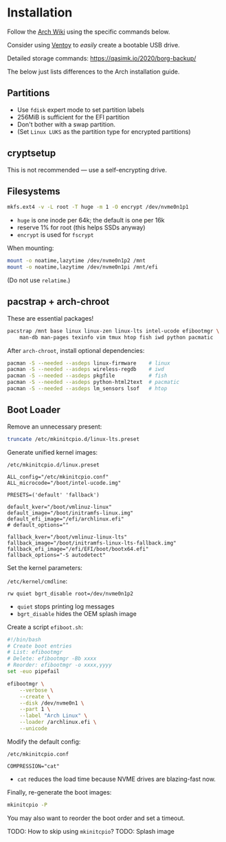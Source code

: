 
# Installation

Follow the [Arch Wiki](https://wiki.archlinux.org/title/Installation_guide) using the specific commands below.

Consider using [Ventoy](https://www.ventoy.net/en/index.html) to _easily_ create a bootable USB drive.

Detailed storage commands: <https://qasimk.io/2020/borg-backup/>

The below just lists differences to the Arch installation guide.


## Partitions

* Use `fdisk` expert mode to set partition labels
* 256MiB is sufficient for the EFI partition
* Don't bother with a swap partition.
* (Set `Linux LUKS` as the partition type for encrypted partitions)


## cryptsetup

This is not recommended — use a self-encrypting drive.


## Filesystems

```sh
mkfs.ext4 -v -L root -T huge -m 1 -O encrypt /dev/nvme0n1p1
```

* `huge` is one inode per 64k; the default is one per 16k
* reserve 1% for root (this helps SSDs anyway)
* `encrypt` is used for `fscrypt`


When mounting:

```sh
mount -o noatime,lazytime /dev/nvme0n1p2 /mnt
mount -o noatime,lazytime /dev/nvme0n1pi /mnt/efi
```

(Do not use `relatime`.)


## pacstrap + arch-chroot

These are essential packages!

```sh
pacstrap /mnt base linux linux-zen linux-lts intel-ucode efibootmgr \
    man-db man-pages texinfo vim tmux htop fish iwd python pacmatic
```

After `arch-chroot`, install optional dependencies:

```sh
pacman -S --needed --asdeps linux-firmware    # linux
pacman -S --needed --asdeps wireless-regdb    # iwd
pacman -S --needed --asdeps pkgfile           # fish
pacman -S --needed --asdeps python-html2text  # pacmatic
pacman -S --needed --asdeps lm_sensors lsof   # htop
```

## Boot Loader

Remove an unnecessary present:

```sh
truncate /etc/mkinitcpio.d/linux-lts.preset
```


Generate unified kernel images:

`/etc/mkinitcpio.d/linux.preset`
```
ALL_config="/etc/mkinitcpio.conf"
ALL_microcode="/boot/intel-ucode.img"

PRESETS=('default' 'fallback')

default_kver="/boot/vmlinuz-linux"
default_image="/boot/initramfs-linux.img"
default_efi_image="/efi/archlinux.efi"
# default_options=""

fallback_kver="/boot/vmlinuz-linux-lts"
fallback_image="/boot/initramfs-linux-lts-fallback.img"
fallback_efi_image="/efi/EFI/boot/bootx64.efi"
fallback_options="-S autodetect"
```

Set the kernel parameters:

`/etc/kernel/cmdline`:
```
rw quiet bgrt_disable root=/dev/nvme0n1p2
```

* `quiet` stops printing log messages
* `bgrt_disable` hides the OEM splash image


Create a script `efiboot.sh`:

```sh
#!/bin/bash
# Create boot entries
# List: efibootmgr
# Delete: efibootmgr -Bb xxxx
# Reorder: efibootmgr -o xxxx,yyyy
set -euo pipefail

efibootmgr \
    --verbose \
    --create \
    --disk /dev/nvme0n1 \
    --part 1 \
    --label "Arch Linux" \
    --loader /archlinux.efi \
    --unicode
```


Modify the default config:

`/etc/mkinitcpio.conf`
```
COMPRESSION="cat"
```

* `cat` reduces the load time because NVME drives are blazing-fast now.


Finally, re-generate the boot images:

```sh
mkinitcpio -P
```


You may also want to reorder the boot order and set a timeout.


TODO: How to skip using `mkinitcpio`?
TODO: Splash image
